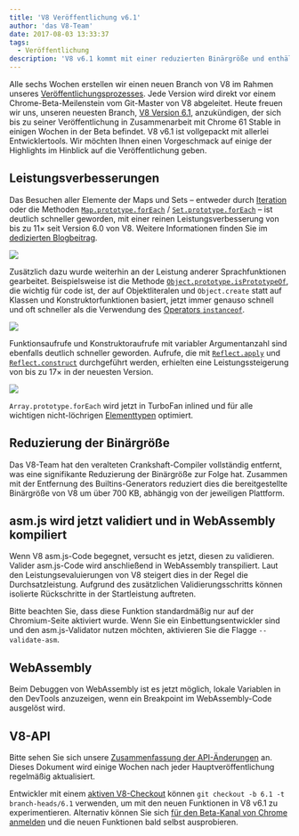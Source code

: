 ```yaml
---
title: 'V8 Veröffentlichung v6.1'
author: 'das V8-Team'
date: 2017-08-03 13:33:37
tags:
  - Veröffentlichung
description: 'V8 v6.1 kommt mit einer reduzierten Binärgröße und enthält Leistungsverbesserungen. Zusätzlich wird asm.js jetzt validiert und in WebAssembly kompiliert.'
---
```

Alle sechs Wochen erstellen wir einen neuen Branch von V8 im Rahmen unseres [Veröffentlichungsprozesses](/docs/release-process). Jede Version wird direkt vor einem Chrome-Beta-Meilenstein vom Git-Master von V8 abgeleitet. Heute freuen wir uns, unseren neuesten Branch, [V8 Version 6.1](https://chromium.googlesource.com/v8/v8.git/+log/branch-heads/6.1), anzukündigen, der sich bis zu seiner Veröffentlichung in Zusammenarbeit mit Chrome 61 Stable in einigen Wochen in der Beta befindet. V8 v6.1 ist vollgepackt mit allerlei Entwicklertools. Wir möchten Ihnen einen Vorgeschmack auf einige der Highlights im Hinblick auf die Veröffentlichung geben.

<!--truncate-->
## Leistungsverbesserungen

Das Besuchen aller Elemente der Maps und Sets – entweder durch [Iteration](http://exploringjs.com/es6/ch_iteration.html) oder die Methoden [`Map.prototype.forEach`](https://developer.mozilla.org/en-US/docs/Web/JavaScript/Reference/Global_Objects/Map/forEach) / [`Set.prototype.forEach`](https://developer.mozilla.org/en-US/docs/Web/JavaScript/Reference/Global_Objects/Set/forEach) – ist deutlich schneller geworden, mit einer reinen Leistungsverbesserung von bis zu 11× seit Version 6.0 von V8. Weitere Informationen finden Sie im [dedizierten Blogbeitrag](https://benediktmeurer.de/2017/07/14/faster-collection-iterators/).

![](/_img/v8-release-61/iterating-collections.svg)

Zusätzlich dazu wurde weiterhin an der Leistung anderer Sprachfunktionen gearbeitet. Beispielsweise ist die Methode [`Object.prototype.isPrototypeOf`](https://developer.mozilla.org/en-US/docs/Web/JavaScript/Reference/Global_Objects/Object/isPrototypeOf), die wichtig für code ist, der auf Objektliteralen und `Object.create` statt auf Klassen und Konstruktorfunktionen basiert, jetzt immer genauso schnell und oft schneller als die Verwendung des [Operators `instanceof`](https://developer.mozilla.org/en-US/docs/Web/JavaScript/Reference/Operators/instanceof).

![](/_img/v8-release-61/checking-prototype.svg)

Funktionsaufrufe und Konstruktoraufrufe mit variabler Argumentanzahl sind ebenfalls deutlich schneller geworden. Aufrufe, die mit [`Reflect.apply`](https://developer.mozilla.org/en-US/docs/Web/JavaScript/Reference/Global_Objects/Reflect/apply) und [`Reflect.construct`](https://developer.mozilla.org/en-US/docs/Web/JavaScript/Reference/Global_Objects/Reflect/construct) durchgeführt werden, erhielten eine Leistungssteigerung von bis zu 17× in der neuesten Version.

![](/_img/v8-release-61/call-construct.svg)

`Array.prototype.forEach` wird jetzt in TurboFan inlined und für alle wichtigen nicht-löchrigen [Elementtypen](/blog/elements-kinds) optimiert.

## Reduzierung der Binärgröße

Das V8-Team hat den veralteten Crankshaft-Compiler vollständig entfernt, was eine signifikante Reduzierung der Binärgröße zur Folge hat. Zusammen mit der Entfernung des Builtins-Generators reduziert dies die bereitgestellte Binärgröße von V8 um über 700 KB, abhängig von der jeweiligen Plattform.

## asm.js wird jetzt validiert und in WebAssembly kompiliert

Wenn V8 asm.js-Code begegnet, versucht es jetzt, diesen zu validieren. Valider asm.js-Code wird anschließend in WebAssembly transpiliert. Laut den Leistungsevaluierungen von V8 steigert dies in der Regel die Durchsatzleistung. Aufgrund des zusätzlichen Validierungsschritts können isolierte Rückschritte in der Startleistung auftreten.

Bitte beachten Sie, dass diese Funktion standardmäßig nur auf der Chromium-Seite aktiviert wurde. Wenn Sie ein Einbettungsentwickler sind und den asm.js-Validator nutzen möchten, aktivieren Sie die Flagge `--validate-asm`.

## WebAssembly

Beim Debuggen von WebAssembly ist es jetzt möglich, lokale Variablen in den DevTools anzuzeigen, wenn ein Breakpoint im WebAssembly-Code ausgelöst wird.

## V8-API

Bitte sehen Sie sich unsere [Zusammenfassung der API-Änderungen](https://docs.google.com/document/d/1g8JFi8T_oAE_7uAri7Njtig7fKaPDfotU6huOa1alds/edit) an. Dieses Dokument wird einige Wochen nach jeder Hauptveröffentlichung regelmäßig aktualisiert.

Entwickler mit einem [aktiven V8-Checkout](/docs/source-code#using-git) können `git checkout -b 6.1 -t branch-heads/6.1` verwenden, um mit den neuen Funktionen in V8 v6.1 zu experimentieren. Alternativ können Sie sich [für den Beta-Kanal von Chrome anmelden](https://www.google.com/chrome/browser/beta.html) und die neuen Funktionen bald selbst ausprobieren.

